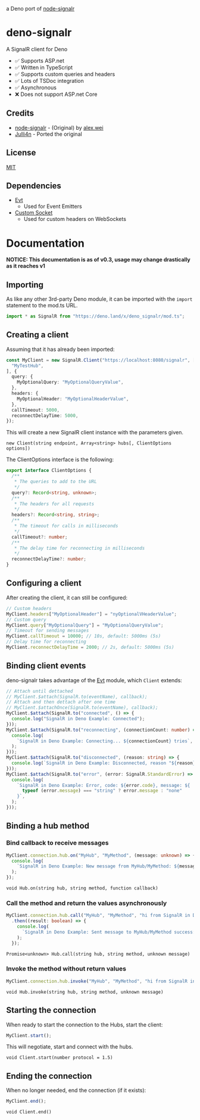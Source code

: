 a Deno port of [node-signalr](https://github.com/alex8088/node-signalr)

# deno-signalr

A SignalR client for Deno

- ✅ Supports ASP.net
- ✅ Written in TypeScript
- ✅ Supports custom queries and headers
- ✅ Lots of TSDoc integration
- ✅ Asynchronous
- ❌ Does not support ASP.net Core

## Credits

- [node-signalr](https://github.com/alex8088/node-signalr) - (Original) by
  [alex.wei](https://github.com/alex8088)
- [Julli4n](https://github.com/Julli4n) - Ported the original

## License

[MIT](./LICENSE)

## Dependencies

- [Evt](https://deno.land/x/evt)
  - Used for Event Emitters
- [Custom Socket](https://deno.land/x/custom_socket)
  - Used for custom headers on WebSockets

# Documentation

**NOTICE: This documentation is as of v0.3, usage may change drastically as it
reaches v1**

## Importing

As like any other 3rd-party Deno module, it can be imported with the `import`
statement to the mod.ts URL.

```typescript
import * as SignalR from "https://deno.land/x/deno_signalr/mod.ts";
```

## Creating a client

Assuming that it has already been imported:

```typescript
const MyClient = new SignalR.Client("https://localhost:8080/signalr", [
  "MyTestHub",
], {
  query: {
    MyOptionalQuery: "MyOptionalQueryValue",
  },
  headers: {
    MyOptionalHeader: "MyOptionalHeaderValue",
  },
  callTimeout: 5000,
  reconnectDelayTime: 5000,
});
```

This will create a new SignalR client instance with the parameters given.

`new Client(string endpoint, Array<string> hubs[, ClientOptions options])`

The ClientOptions interface is the following:

```typescript
export interface ClientOptions {
  /**
   * The queries to add to the URL
   */
  query?: Record<string, unknown>;
  /**
   * The headers for all requests
   */
  headers?: Record<string, string>;
  /**
   * The timeout for calls in milliseconds
   */
  callTimeout?: number;
  /**
   * The delay time for reconnecting in milliseconds
   */
  reconnectDelayTime?: number;
}
```

## Configuring a client

After creating the client, it can still be configured:

```typescript
// Custom headers
MyClient.headers["MyOptionalHeader"] = "nyOptionalVHeaderValue";
// Custom query
MyClient.query["MyOptionalQuery"] = "MyOptionalQueryValue";
// Timeout for sending messages
MyClient.callTimeout = 10000; // 10s, default: 5000ms (5s)
// Delay time for reconnecting
MyClient.reconnectDelayTime = 2000; // 2s, default: 5000ms (5s)
```

## Binding client events

deno-signalr takes advantage of the [Evt](https://deno.land/x/evt) module, which
`Client` extends:

```typescript
// Attach until dettached
// MyClient.$attach(SignalR.to(eventName), callback);
// Attach and then dettach after one time
// MyClient.$attachOnce(SignalR.to(eventName), callback);
MyClient.$attach(SignalR.to("connected", () => {
  console.log("SignalR in Deno Example: Connected");
}));
MyClient.$attach(SignalR.to("reconnecting", (connectionCount: number) => {
  console.log(
    `SignalR in Deno Example: Connecting... ${connectionCount} tries`,
  );
}));
MyClient.$attach(SignalR.to("disconnected", (reason: string) => {
  console.log(`SignalR in Deno Example: Disconnected, reason "${reason}"`);
}));
MyClient.$attach(SignalR.to("error", (error: SignalR.StandardError) => {
  console.log(
    `SignalR in Deno Example: Error, code: ${error.code}, message: ${
      typeof (error.message) === "string" ? error.message : "none"
    }`,
  );
}));
```

## Binding a hub method

### Bind callback to receive messages

```typescript
MyClient.connection.hub.on("MyHub", "MyMethod", (message: unknown) => {
  console.log(
    `SignalR in Deno Example: New message from MyHub/MyMethod: ${message.toString()}`,
  );
});
```

`void Hub.on(string hub, string method, function callback)`

### Call the method and return the values asynchronously

```typescript
MyClient.connection.hub.call("MyHub", "MyMethod", "hi from SignalR in Deno!")
  .then((result: boolean) => {
    console.log(
      `SignalR in Deno Example: Sent message to MyHub/MyMethod success: ${result.toString()}`,
    );
  });
```

`Promise<unknown> Hub.call(string hub, string method, unknown message)`

### Invoke the method without return values

```typescript
MyClient.connection.hub.invoke("MyHub", "MyMethod", "hi from SignalR in Deno!");
```

`void Hub.invoke(string hub, string method, unknown message)`

## Starting the connection

When ready to start the connection to the Hubs, start the client:

```typescript
MyClient.start();
```

This will negotiate, start and connect with the hubs.

`void Client.start(number protocol = 1.5)`

## Ending the connection

When no longer needed, end the connection (if it exists):

```typescript
MyClient.end();
```

`void Client.end()`
